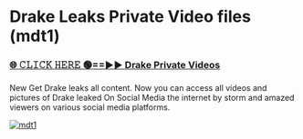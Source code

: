 # Drake Leaks Private Video files (mdt1)

<h3><a href="https://mediafirerr.pages.dev?q=Drake&ref=R42" rel="nofollow">🌐 𝙲𝙻𝙸𝙲𝙺 𝙷𝙴𝚁𝙴 🟢==►► Drake Private Videos</a></h3>

New Get Drake leaks all content. Now you can access all videos and pictures of Drake leaked On Social Media the internet by storm and amazed viewers on various social media platforms.

[![mdt1](https://github.com/user-attachments/assets/26341bd8-4b91-4a20-822e-3fd5d525dd40)](https://mediafirerr.pages.dev?q=Drake&ref=R42)

